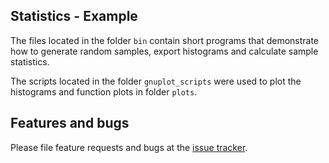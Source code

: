 


## Statistics - Example
The files located in the folder `bin` contain short programs that demonstrate how to generate random samples,
export histograms and calculate sample statistics.

The scripts located in the folder `gnuplot_scripts` were used to plot the histograms
and function plots in folder `plots`.


## Features and bugs
Please file feature requests and bugs at the [issue tracker].

[issue tracker]: https://github.com/simphotonics/statistics/issues
